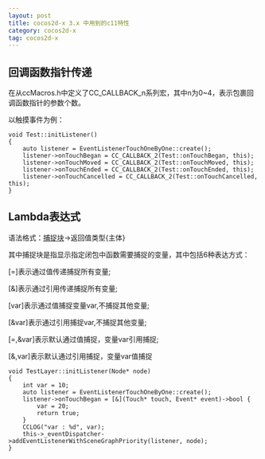 ```yaml
---
layout: post
title: cocos2d-x 3.x 中用到的c11特性
category: cocos2d-x
tag: cocos2d-x
---
```


## 回调函数指针传递

在从ccMacros.h中定义了CC_CALLBACK_n系列宏，其中n为0~4，表示包裹回调函数指针的参数个数。

以触摸事件为例：

    void Test::initListener()
    {
        auto listener = EventListenerTouchOneByOne::create();
        listener->onTouchBegan = CC_CALLBACK_2(Test::onTouchBegan, this);
        listener->onTouchMoved = CC_CALLBACK_2(Test::onTouchMoved, this);
        listener->onTouchEnded = CC_CALLBACK_2(Test::onTouchEnded, this);
        listener->onTouchCancelled = CC_CALLBACK_2(Test::onTouchCancelled, this);
    }

## Lambda表达式

语法格式：[捕捉块](参数)->返回值类型{主体}

其中捕捉块是指显示指定闭包中函数需要捕捉的变量，其中包括6种表达方式：

[=]表示通过值传递捕捉所有变量;

[&]表示通过引用传递捕捉所有变量;

[var]表示通过值捕捉变量var,不捕捉其他变量;

[&var]表示通过引用捕捉var,不捕捉其他变量;

[=,&var]表示默认通过值捕捉，变量var引用捕捉;

[&,var]表示默认通过引用捕捉，变量var值捕捉

    void TestLayer::initListener(Node* node)
    {
        int var = 10;
        auto listener = EventListenerTouchOneByOne::create();
        listener->onTouchBegan = [&](Touch* touch, Event* event)->bool {
            var = 20;
            return true;
        }
        CCLOG("var : %d", var);
        this->_eventDispatcher->addEventListenerWithSceneGraphPriority(listener, node);
    }



